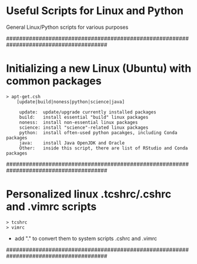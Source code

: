 # Useful Scripts for Linux and Python
General Linux/Python scripts for various purposes

#######################################################################################
# Initializing a new Linux (Ubuntu) with common packages
```
> apt-get.csh
    [update|build|noness|python|science|java]
       
     update:  update/upgrade currently installed packages
     build:   install essential "build" linux packages
     noness:  install non-essential linux packages
     science: install "science"-related linux packages
     python:  install often-used python pacakges, including Conda packages
     java:    install Java OpenJDK and Oracle
     Other:   inside this script, there are list of RStudio and Conda packages
```

#######################################################################################
# Personalized linux .tcshrc/.cshrc and .vimrc scripts
```
> tcshrc
> vimrc
```
* add "." to convert them to system scripts .cshrc and .vimrc

#######################################################################################
